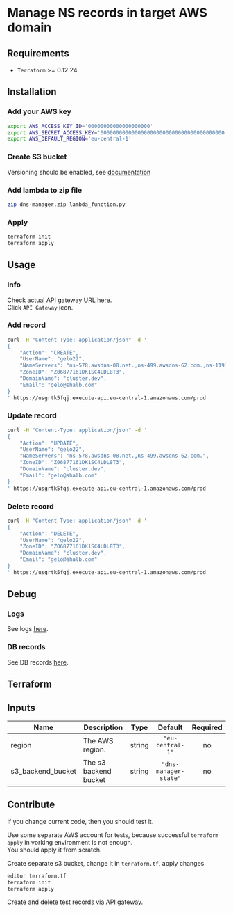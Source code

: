 # Manage NS records in target AWS domain

## Requirements

* `Terraform` >= 0.12.24

## Installation

### Add your AWS key

```bash
export AWS_ACCESS_KEY_ID='00000000000000000000'
export AWS_SECRET_ACCESS_KEY='0000000000000000000000000000000000000000'
export AWS_DEFAULT_REGION='eu-central-1'
```

### Create S3 bucket

Versioning should be enabled, see [documentation](https://www.terraform.io/docs/backends/types/s3.html)

### Add lambda to zip file

```bash
zip dns-manager.zip lambda_function.py
```

### Apply

```bash
terraform init
terraform apply
```

## Usage

### Info

Check actual API gateway URL [here](https://eu-central-1.console.aws.amazon.com/lambda/home?region=eu-central-1#/functions/dns-manager?tab=configuration).  
Click `API Gateway` icon.

### Add record

```bash
curl -H "Content-Type: application/json" -d '
{
    "Action": "CREATE",
    "UserName": "gelo22",
    "NameServers": "ns-578.awsdns-08.net.,ns-499.awsdns-62.com.,ns-1193.awsdns-21.org.,ns-1715.awsdns-22.co.uk.",
    "ZoneID": "Z06877161DK1SC4LDL8T3",
    "DomainName": "cluster.dev",
    "Email": "gelo@shalb.com"
}
' https://usgrtk5fqj.execute-api.eu-central-1.amazonaws.com/prod
```

### Update record

```bash
curl -H "Content-Type: application/json" -d '
{
    "Action": "UPDATE",
    "UserName": "gelo22",
    "NameServers": "ns-578.awsdns-08.net.,ns-499.awsdns-62.com.",
    "ZoneID": "Z06877161DK1SC4LDL8T3",
    "DomainName": "cluster.dev",
    "Email": "gelo@shalb.com"
}
' https://usgrtk5fqj.execute-api.eu-central-1.amazonaws.com/prod
```

### Delete record

```bash
curl -H "Content-Type: application/json" -d '
{
    "Action": "DELETE",
    "UserName": "gelo22",
    "ZoneID": "Z06877161DK1SC4LDL8T3",
    "DomainName": "cluster.dev",
    "Email": "gelo@shalb.com"
}
' https://usgrtk5fqj.execute-api.eu-central-1.amazonaws.com/prod
```

## Debug

### Logs

See logs [here](https://eu-central-1.console.aws.amazon.com/cloudwatch/home?region=eu-central-1#logStream:group=/aws/lambda/dns-manager;streamFilter=typeLogStreamPrefix).

### DB records

See DB records [here](https://eu-central-1.console.aws.amazon.com/dynamodb/home?region=eu-central-1#tables:selected=dns-manager;tab=items).


## Terraform

<!-- BEGINNING OF PRE-COMMIT-TERRAFORM DOCS HOOK -->
## Inputs

| Name | Description | Type | Default | Required |
|------|-------------|:----:|:-----:|:-----:|
| region | The AWS region. | string | `"eu-central-1"` | no |
| s3\_backend\_bucket | The s3 backend bucket | string | `"dns-manager-state"` | no |

<!-- END OF PRE-COMMIT-TERRAFORM DOCS HOOK -->

## Contribute

If you change current code, then you should test it.

Use some separate AWS account for tests, because successful `terraform apply` in vorking environment is not enough.  
You should apply it from scratch.

Create separate s3 bucket, change it in `terraform.tf`, apply changes.

```bash
editor terraform.tf
terraform init
terraform apply
```

Create and delete test records via API gateway.

